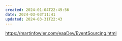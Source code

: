 ```yaml
---
created: 2024-01-04T22:49:56
date: 2024-03-03T11:41
updated: 2024-03-31T22:43
---
```

https://martinfowler.com/eaaDev/EventSourcing.html